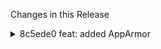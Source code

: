 Changes in this Release

<details><summary>8c5ede0 feat: added AppArmor</summary>
feat: added AppArmor

It could be broken right now, however it's good point to start
</details>